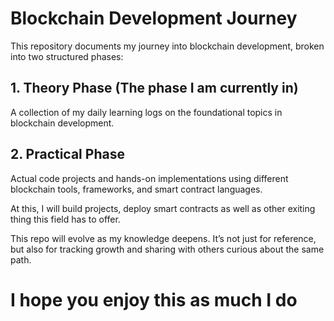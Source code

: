 # Blockchain Development Journey

This repository documents my journey into blockchain development, broken into two structured phases:

## 1. Theory Phase (The phase I am currently in)
A collection of my daily learning logs on the foundational topics in blockchain development.

## 2. Practical Phase
Actual code projects and hands-on implementations using different blockchain tools, frameworks, and smart contract languages.

At this, I will build projects, deploy smart contracts as well as other exiting thing this field has to offer.


This repo will evolve as my knowledge deepens. It’s not just for reference, but also for tracking growth and sharing with others curious about the same path.

# I hope you enjoy this as much I do
